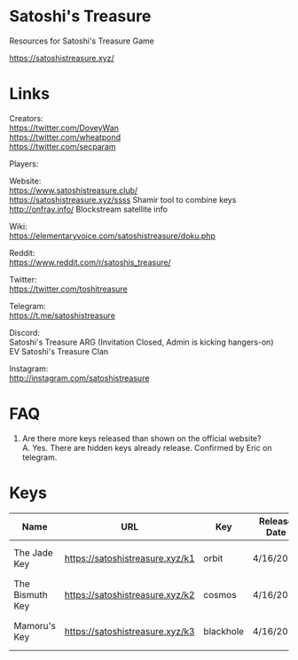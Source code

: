 # Satoshi's Treasure
Resources for Satoshi's Treasure Game

https://satoshistreasure.xyz/

# Links

Creators:  
https://twitter.com/DoveyWan  
https://twitter.com/wheatpond  
https://twitter.com/secparam  

Players:  

Website:  
https://www.satoshistreasure.club/  
https://satoshistreasure.xyz/ssss Shamir tool to combine keys  
http://onfray.info/ Blockstream satellite info  

Wiki:  
https://elementaryvoice.com/satoshistreasure/doku.php

Reddit:  
https://www.reddit.com/r/satoshis_treasure/

Twitter:  
https://twitter.com/toshitreasure

Telegram:  
https://t.me/satoshistreasure

Discord:  
Satoshi's Treasure ARG (Invitation Closed, Admin is kicking hangers-on)  
EV Satoshi's Treasure Clan  

Instagram:  
http://instagram.com/satoshistreasure  

# FAQ
1. Are there more keys released than shown on the official website?  
A. Yes. There are hidden keys already release. Confirmed by Eric on telegram.

# Keys

|Name|URL|Key|Release Date|Decryption Method|
|---|---|---|---|---|
|The Jade Key|https://satoshistreasure.xyz/k1 | orbit | 4/16/2019 |Offline QR, [Dictionary Attack](https://gist.github.com/johncantrell97/bbab69bbde03d22eb8323fd94cd46db0)|
|The Bismuth Key|https://satoshistreasure.xyz/k2 | cosmos |4/16/2019|Offline QR, Dictionary Attack|
|Mamoru's Key|https://satoshistreasure.xyz/k3 | blackhole |4/16/2019|Offline QR, Dictionary Attack|
